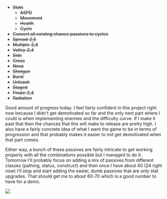 <!--
title: 20210104
-->

* ~~Stats~~
  * ~~ASPD~~
  * ~~Movement~~
  * ~~Health~~
  * ~~Cycle~~
* ~~Convert all existing chance passives to cycles~~
* ~~Spread-2,5~~
* ~~Multiple-2,4~~
* ~~Volley-2,4~~
* ~~Side~~
* ~~Cross~~
* ~~Nova~~
* ~~Shotgun~~
* ~~Burst~~
* ~~Unleash~~
* ~~Staged~~
* ~~Finale-2,4~~
* ~~Radiation~~

Good amount of progress today. I feel fairly confident in this project right now because I didn't get demotivated so far and the only next part where I could is when implementing enemies and the
difficulty curve. If I make it past that then the chances that this will make to release are pretty high. I also have a fairly concrete idea of what I want the game to be in terms of progression and
that probably makes it easier to not get demotivated when that part comes.

Either way, a bunch of these passives are fairly intricate to get working properly with all the combinations possible but I managed to do it.
Tomorrow I'll probably focus on adding a mix of passives from different classes (pathing, status, construct) and then once I have about 40 (24 right now) I'll stop and start adding
the easier, dumb passives that are only stat upgrades. That should get me to about 60-70 which is a good number to have for a demo.

<img class="center" src="https://i.imgur.com/mKUnhOw.png"></img>
